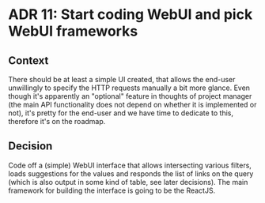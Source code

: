 ADR 11: Start coding WebUI and pick WebUI frameworks
=============================
Context
-------
There should be at least a simple UI created, that allows the end-user unwillingly to specify the HTTP requests manually a bit more glance.
Even though it's apparently an "optional" feature in thoughts of project manager (the main API functionality does not depend on whether it
is implemented or not), it's pretty for the end-user and we have time to dedicate to this, therefore it's on the roadmap.

Decision
--------
Code off a (simple) WebUI interface that allows intersecting various filters, loads suggestions for the values and responds the list of links on
the query (which is also output in some kind of table, see later decisions). The main framework for building the interface is going
to be the ReactJS.
